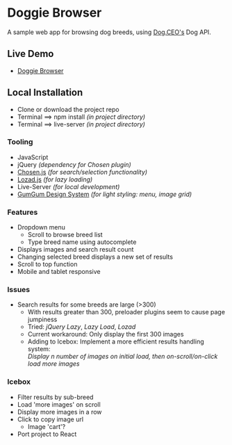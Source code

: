 # Doggie Browser
A sample web app for browsing dog breeds, using [Dog.CEO's](https://dog.ceo/) Dog API.

## Live Demo
* [Doggie Browser](https://tinuola.github.io/doggie-browser/)

## Local Installation
* Clone or download the project repo
* Terminal ==> npm install _(in project directory)_
* Terminal ==> live-server _(in project directory)_

### Tooling
* JavaScript
* jQuery _(dependency for Chosen plugin)_
* [Chosen.js](https://harvesthq.github.io/chosen/) _(for search/selection functionality)_
* [Lozad.js](https://github.com/ApoorvSaxena/lozad.js) _(for lazy loading)_
* Live-Server _(for local development)_
* [GumGum Design System](http://ds.gumgum.com/stable/) _(for light styling: menu, image grid)_

### Features
* Dropdown menu 
  * Scroll to browse breed list
  * Type breed name using autocomplete
* Displays images and search result count
* Changing selected breed displays a new set of results
* Scroll to top function
* Mobile and tablet responsive 

### Issues
* Search results for some breeds are large (>300)
  * With results greater than 300, preloader plugins seem to cause page jumpiness
  * Tried: _jQuery Lazy_, _Lazy Load_, _Lozad_
  * Current workaround: Only display the first 300 images 
  * Adding to Icebox: Implement a more efficient results handling system: <br> 
    _Display n number of images on initial load, then on-scroll/on-click load more images_

### Icebox
* Filter results by sub-breed
* Load 'more images' on scroll
* Display more images in a row
* Click to copy image url
  * Image 'cart'?
* Port project to React
